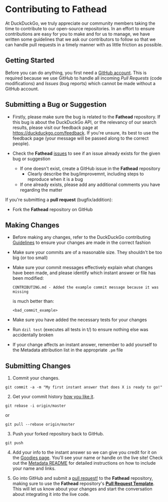 # Contributing to **Fathead**

At DuckDuckGo, we truly appreciate our community members taking the time to contribute to our open-source repositories. In an effort to ensure contributions are easy for you to make and for us to manage, we have written some guidelines that we ask our contributors to follow so that we can handle pull requests in a timely manner with as little friction as possible.

## Getting Started

Before you can do anything, you first need a [GitHub account](https://github.com/signup/free). This is required because we use GitHub to handle all incoming *Pull Requests* (code modifications) and *Issues* (bug reports) which cannot be made without a GitHub account.

## Submitting a **Bug** or **Suggestion**

- Firstly, please make sure the bug is related to the **Fathead** repository. If this bug is about the DuckDuckGo API, or the relevancy of our search results, please visit our feedback page at <https://duckduckgo.com/feedback>. If you're unsure, its best to use the feedback page (your message will be passed along to the correct people).

- Check the **Fathead** [issues](https://github.com/duckduckgo/zeroclickinfo-fathead/issues) to see if an issue already exists for the given bug or suggestion
  - If one doesn't exist, create a GitHub issue in the **Fathead** repository
    - Clearly describe the bug/improvemnt, including steps to reproduce when it is a bug
  - If one already exists, please add any additional comments you have regarding the matter

If you're submitting a **pull request** (bugfix/addition):
- Fork the **Fathead** repository on GitHub

## Making Changes

- Before making any changes, refer to the DuckDuckGo contributing [Guidelines](#link-to-guidelines) to ensure your changes are made in the correct fashion
- Make sure your commits are of a reasonable size. They shouldn't be too big (or too small)
- Make sure your commit messages effectively explain what changes have been made, and please identify which instant answer or file has been modified:

  ```shell
  CONTRIBUTING.md - Added the example commit message because it was missing
  ```

  is much better than:

  ```shell
  <bad_commit_example>
  ```

- Make sure you have added the necessary tests for your changes
- Run `dzil test` (executes all tests in t/) to ensure nothing else was accidentally broken
- If your change affects an instant answer, remember to add yourself to the Metadata attribution list in the appropriate `.pm` file

## Submitting Changes

1. Commit your changes.

  ```shell
  git commit -a -m "My first instant answer that does X is ready to go!"
  ```

2. Get your commit history [how you like it](http://book.git-scm.com/4_interactive_rebasing.html).

  ```shell
  git rebase -i origin/master
  ```

  or

  ```shell
  git pull --rebase origin/master
  ```

3. Push your forked repository back to GitHub.

  ```shell
  git push
  ```

4. Add your info to the instant answer so we can give you credit for it on the [Goodies page](https://duckduckgo.com/goodies). You'll see your name or handle on the live site!
Check out the [Metadata README](metadata.md) for detailed instructions on how to include your name and links.

5. Go into GitHub and submit a [pull request!](http://help.github.com/send-pull-requests/) to the **Fathead** repository, making sure to use the **Fathead** repository's **[Pull Request Template](https://github.com/duckduckgo/zeroclickinfo-fathead/blob/master/fathead_pr_template.md)**. This will let us know about your changes and start the conversation about integrating it into the live code.